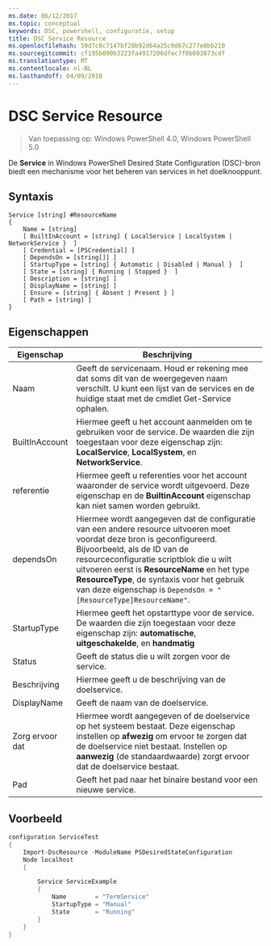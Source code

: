 ```yaml
---
ms.date: 06/12/2017
ms.topic: conceptual
keywords: DSC, powershell, configuratie, setup
title: DSC Service Resource
ms.openlocfilehash: 59d7c0c7147bf28b92d64a25c0d67c277e0bb210
ms.sourcegitcommit: cf195b090b3223fa4917206dfec7f0b603873cdf
ms.translationtype: MT
ms.contentlocale: nl-NL
ms.lasthandoff: 04/09/2018
---
```

# <a name="dsc-service-resource"></a>DSC Service Resource

> Van toepassing op: Windows PowerShell 4.0, Windows PowerShell 5.0


De **Service** in Windows PowerShell Desired State Configuration (DSC)-bron biedt een mechanisme voor het beheren van services in het doelknooppunt.

## <a name="syntax"></a>Syntaxis

```
Service [string] #ResourceName
{
    Name = [string]
    [ BuiltInAccount = [string] { LocalService | LocalSystem | NetworkService }  ]
    [ Credential = [PSCredential] ]
    [ DependsOn = [string[]] ]
    [ StartupType = [string] { Automatic | Disabled | Manual }  ]
    [ State = [string] { Running | Stopped }  ]
    [ Description = [string] ]
    [ DisplayName = [string] ]
    [ Ensure = [string] { Absent | Present } ]
    [ Path = [string] ]
}
```

## <a name="properties"></a>Eigenschappen

|  Eigenschap  |  Beschrijving   |
|---|---|
| Naam| Geeft de servicenaam. Houd er rekening mee dat soms dit van de weergegeven naam verschilt. U kunt een lijst van de services en de huidige staat met de cmdlet Get-Service ophalen.|
| BuiltInAccount| Hiermee geeft u het account aanmelden om te gebruiken voor de service. De waarden die zijn toegestaan voor deze eigenschap zijn: **LocalService**, **LocalSystem**, en **NetworkService**.|
| referentie| Hiermee geeft u referenties voor het account waaronder de service wordt uitgevoerd. Deze eigenschap en de __BuiltinAccount__ eigenschap kan niet samen worden gebruikt.|
| dependsOn| Hiermee wordt aangegeven dat de configuratie van een andere resource uitvoeren moet voordat deze bron is geconfigureerd. Bijvoorbeeld, als de ID van de resourceconfiguratie scriptblok die u wilt uitvoeren eerst is __ResourceName__ en het type __ResourceType__, de syntaxis voor het gebruik van deze eigenschap is `DependsOn = "[ResourceType]ResourceName"`.|
| StartupType| Hiermee geeft het opstarttype voor de service. De waarden die zijn toegestaan voor deze eigenschap zijn: **automatische**, **uitgeschakelde**, en **handmatig**|
| Status| Geeft de status die u wilt zorgen voor de service.|
| Beschrijving | Hiermee geeft u de beschrijving van de doelservice.|
| DisplayName | Geeft de naam van de doelservice.|
| Zorg ervoor dat | Hiermee wordt aangegeven of de doelservice op het systeem bestaat. Deze eigenschap instellen op **afwezig** om ervoor te zorgen dat de doelservice niet bestaat. Instellen op **aanwezig** (de standaardwaarde) zorgt ervoor dat de doelservice bestaat.|
| Pad | Geeft het pad naar het binaire bestand voor een nieuwe service.|

## <a name="example"></a>Voorbeeld

```powershell
configuration ServiceTest
{
    Import-DscResource -ModuleName PSDesiredStateConfiguration
    Node localhost
    {

        Service ServiceExample
        {
            Name        = "TermService"
            StartupType = "Manual"
            State       = "Running"
        }
    }
}
```